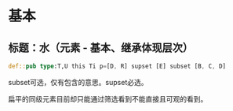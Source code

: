 # 基本

## 标题：水（元素 - 基本、继承体现层次）

```rs
def::pub type:T,U this Ti p=[D, R] supset [E] subset [B, C, D] 
```

subset可选，仅有包含的意思。supset必选。

扁平的同级元素目前却只能通过筛选看到不能直接且可观的看到。